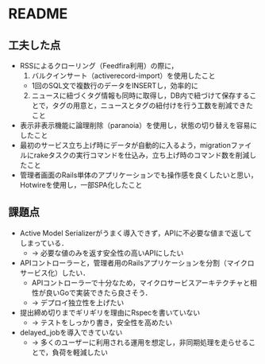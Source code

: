 # README

## 工夫した点

- RSSによるクローリング（Feedfira利用）の際に，
  1. バルクインサート（activerecord-import）を使用したこと
    - 1回のSQL文で複数行のデータをINSERTし，効率的に
  2. ニュースに紐づくタグ情報も同時に取得し，DB内で紐づけて保存することで，タグの用意と，ニュースとタグの紐付けを行う工数を削減できたこと
- 表示非表示機能に論理削除（paranoia）を使用し，状態の切り替えを容易にしたこと
- 最初のサービス立ち上げ時にデータが自動的に入るよう，migrationファイルにrakeタスクの実行コマンドを仕込み，立ち上げ時のコマンド数を削減したこと
- 管理者画面のRails単体のアプリケーションでも操作感を良くしたいと思い，Hotwireを使用し，一部SPA化したこと

## 課題点

- Active Model Serializerがうまく導入できず，APIに不必要な値まで返してしまっている．
  - → 必要な値のみを返す安全性の高いAPIにしたい
- APIコントローラーと，管理者用のRailsアプリケーションを分割（マイクロサービス化）したい．
  - APIコントローラーで十分なため，マイクロサービスアーキテクチャと相性が良いGoで実装できたら良さそう．
  - → デプロイ独立性を上げたい
- 提出締め切りまでギリギリを理由にRspecを書いていない
  - → テストをしっかり書き，安全性を高めたい
- delayed_jobを導入できていない
  - → 多くのユーザーに利用される運用を想定し，非同期処理を走らせることで，負荷を軽減したい
